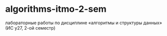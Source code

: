 # algorithms-itmo-2-sem
лабораторные работы по дисциплине «алгоритмы и структуры данных» (ИС у27, 2-ой семестр)

